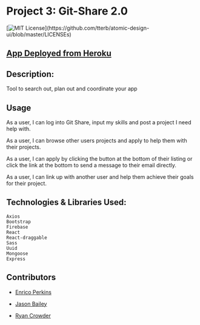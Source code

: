 # Project 3: Git-Share 2.0

[![MIT License](https://img.shields.io/apm/l/atomic-design-ui.svg?)](https://github.com/tterb/atomic-design-ui/blob/master/LICENSEs)

## [App Deployed from Heroku](https://git--share.herokuapp.com/)

## Description:

Tool to search out, plan out and coordinate your app

## Usage

As a user, I can log into Git Share, input my skills and post a project I need help with.

As a user, I can browse other users projects and apply to help them with their projects.

As a user, I can apply by clicking the button at the bottom of their listing or click the link at the bottom to send a message to their email directly.

As a user, I can link up with another user and help them achieve their goals for their project.

## Technologies & Libraries Used:

```
Axios
Bootstrap
Firebase
React
React-draggable
Sass
Uuid
Mongoose
Express

```

## Contributors

- [Enrico Perkins](https://github.com/evperkinsjr)

- [Jason Bailey](https://github.com/Jason-M-Bailey)

- [Ryan Crowder](https://github.com/CrowdeRyan)
